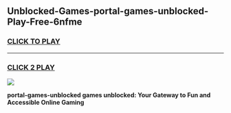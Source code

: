
## Unblocked-Games-portal-games-unblocked-Play-Free-6nfme
<h3>
<a href="https://premium76.site?title=portal-games-unblocked&ref=10A">CLICK TO PLAY</a></h3>
<hr>

<h3>
<a href="https://premium76.site?title=portal-games-unblocked&ref=10A">CLICK 2 PLAY</a>
  
</h3>

<a href="https://premium76.site?title=portal-games-unblocked&ref=10A"><img src="https://clearcache.store/games.png"></a>


**portal-games-unblocked games unblocked: Your Gateway to Fun and Accessible Online Gaming**
